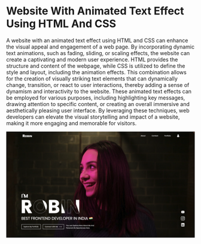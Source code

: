 # Website With Animated Text Effect Using HTML And CSS


A website with an animated text effect using HTML and CSS can enhance the visual appeal and engagement of a web page. By incorporating dynamic text animations, such as fading, sliding, or scaling effects, the website can create a captivating and modern user experience. HTML provides the structure and content of the webpage, while CSS is utilized to define the style and layout, including the animation effects. This combination allows for the creation of visually striking text elements that can dynamically change, transition, or react to user interactions, thereby adding a sense of dynamism and interactivity to the website. These animated text effects can be employed for various purposes, including highlighting key messages, drawing attention to specific content, or creating an overall immersive and aesthetically pleasing user interface. By leveraging these techniques, web developers can elevate the visual storytelling and impact of a website, making it more engaging and memorable for visitors.

![Animate Text Effect](images/TextEffet.png)